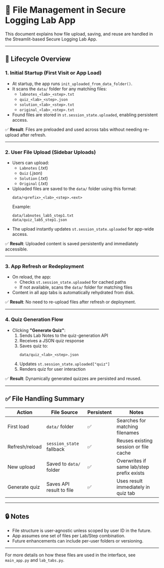 # 📁 File Management in Secure Logging Lab App

This document explains how file upload, saving, and reuse are handled in the Streamlit-based Secure Logging Lab App.

---

## 🔄 Lifecycle Overview

### 1. **Initial Startup (First Visit or App Load)**

- At startup, the app runs `init_uploaded_from_data_folder()`.
- It scans the `data/` folder for any matching files:
  - `labnotes_<lab>_<step>.txt`
  - `quiz_<lab>_<step>.json`
  - `solution_<lab>_<step>.txt`
  - `original_<lab>_<step>.txt`
- Found files are stored in `st.session_state.uploaded`, enabling persistent access.

✅ **Result**: Files are preloaded and used across tabs without needing re-upload after refresh.

---

### 2. **User File Upload (Sidebar Uploads)**

- Users can upload:
  - `Labnotes` (.txt)
  - `Quiz` (.json)
  - `Solution` (.txt)
  - `Original` (.txt)
- Uploaded files are saved to the `data/` folder using this format:
  ```
  data/<prefix>_<lab>_<step>.<ext>
  ```
  Example:
  ```
  data/labnotes_lab5_step1.txt
  data/quiz_lab5_step1.json
  ```
- The upload instantly updates `st.session_state.uploaded` for app-wide access.

✅ **Result**: Uploaded content is saved persistently and immediately accessible.

---

### 3. **App Refresh or Redeployment**

- On reload, the app:
  - Checks `st.session_state.uploaded` for cached paths
  - If not available, scans the `data/` folder for matching files
- Content in all app tabs is automatically rehydrated from disk.

✅ **Result**: No need to re-upload files after refresh or deployment.

---

### 4. **Quiz Generation Flow**

- Clicking **"Generate Quiz"**:
  1. Sends Lab Notes to the quiz-generation API
  2. Receives a JSON quiz response
  3. Saves quiz to:
     ```
     data/quiz_<lab>_<step>.json
     ```
  4. Updates `st.session_state.uploaded["quiz"]`
  5. Renders quiz for user interaction

✅ **Result**: Dynamically generated quizzes are persisted and reused.

---

## ✅ File Handling Summary

| Action         | File Source              | Persistent | Notes                                     |
| -------------- | ------------------------ | ---------- | ----------------------------------------- |
| First load     | `data/` folder           | ✅          | Searches for matching filenames           |
| Refresh/reload | `session_state` fallback | ✅          | Reuses existing session or file cache     |
| New upload     | Saved to `data/` folder  | ✅          | Overwrites if same lab/step prefix exists |
| Generate quiz  | Saves API result to file | ✅          | Uses result immediately in quiz tab       |

---

## 🔒 Notes

- File structure is user-agnostic unless scoped by user ID in the future.
- App assumes one set of files per Lab/Step combination.
- Future enhancements can include per-user folders or versioning.

---

For more details on how these files are used in the interface, see `main_app.py` and `lab_tabs.py`.

